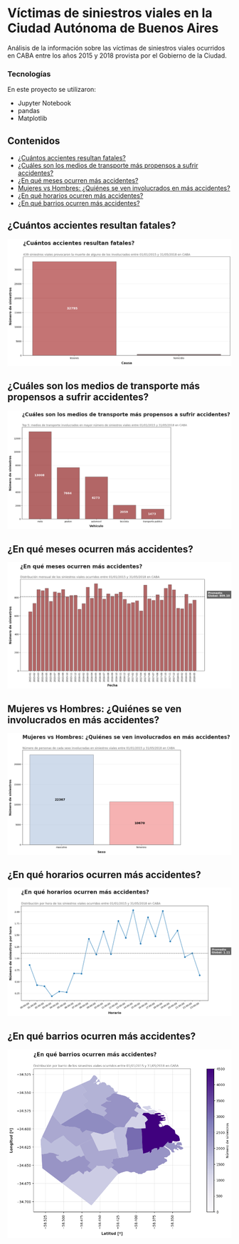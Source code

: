 # Víctimas de siniestros viales en la Ciudad Autónoma de Buenos Aires

Análisis de la información sobre las víctimas de siniestros viales ocurridos en CABA entre los años 2015 y 2018 provista por el Gobierno de la Ciudad.

### Tecnologías
En este proyecto se utilizaron:
* Jupyter Notebook
* pandas
* Matplotlib

## Contenidos
* [¿Cuántos accientes resultan fatales?](#cuántos-accientes-resultan-fatales)
* [¿Cuáles son los medios de transporte más propensos a sufrir accidentes?](#cuáles-son-los-medios-de-transporte-más-propensos-a-sufrir-accidentes)
* [¿En qué meses ocurren más accidentes?](#en-qué-meses-ocurren-más-accidentes)
* [Mujeres vs Hombres: ¿Quiénes se ven involucrados en más accidentes?](#mujeres-vs-hombres-quiénes-se-ven-involucrados-en-más-accidentes)
* [¿En qué horarios ocurren más accidentes?](#en-qué-horarios-ocurren-más-accidentes)
* [¿En qué barrios ocurren más accidentes?](#en-qué-barrios-ocurren-más-accidentes)

## ¿Cuántos accientes resultan fatales?
![accidentes-fatales](https://github.com/ivan-svetlich/data-analysis/blob/main/siniestros-caba/images/accidentes-fatales.png)

## ¿Cuáles son los medios de transporte más propensos a sufrir accidentes?
![medios-transporte](https://github.com/ivan-svetlich/data-analysis/blob/main/siniestros-caba/images/medios-transporte.png)

## ¿En qué meses ocurren más accidentes?
![meses](https://github.com/ivan-svetlich/data-analysis/blob/main/siniestros-caba/images/meses.png)

## Mujeres vs Hombres: ¿Quiénes se ven involucrados en más accidentes?
![genero](https://github.com/ivan-svetlich/data-analysis/blob/main/siniestros-caba/images/genero.png)

## ¿En qué horarios ocurren más accidentes?
![horarios](https://github.com/ivan-svetlich/data-analysis/blob/main/siniestros-caba/images/horarios.png)

## ¿En qué barrios ocurren más accidentes?
![barrios](https://github.com/ivan-svetlich/data-analysis/blob/main/siniestros-caba/images/barrios.png)
